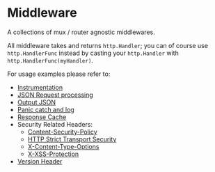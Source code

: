 # Middleware

A collections of mux / router agnostic middlewares.

All middleware takes and returns `http.Handler`; you can of course use `http.HandlerFunc` instead by casting your
`http.Handler` with `http.HandlerFunc(myHandler)`.

For usage examples please refer to:

* [Instrumentation](metrics_examples_test.go)
* [JSON Request processing](input_body_examples_test.go)
* [Output JSON](output_json.go)
* [Panic catch and log](panic_examples_test.go)
* [Response Cache](response_cache_examples_test.go)
* Security Related Headers:
    * [Content-Security-Policy](csp_examples_test.go)
    * [HTTP Strict Transport Security](hsts_examples_test.go)
    * [X-Content-Type-Options](content_no_sniff_examples_test.go)
    * [X-XSS-Protection](xxss_examples_test.go)
* [Version Header](version_examples_test.go)
